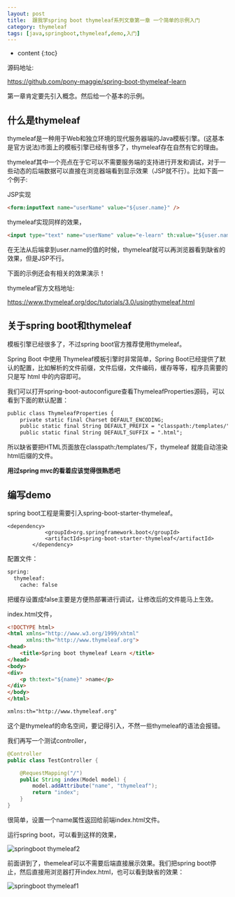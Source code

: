 ```yaml
---
layout: post
title:  跟我学spring boot thymeleaf系列文章第一章 一个简单的示例入门
category: thymeleaf
tags: [java,springboot,thymeleaf,demo,入门]
---
```


* content
{:toc}

源码地址:

https://github.com/pony-maggie/spring-boot-thymeleaf-learn

第一章肯定要先引入概念。然后给一个基本的示例。


## 什么是thymeleaf

thymeleaf是一种用于Web和独立环境的现代服务器端的Java模板引擎。(这基本是官方说法)市面上的模板引擎已经有很多了，thymeleaf存在自然有它的理由。

thymeleaf其中一个亮点在于它可以不需要服务端的支持进行开发和调试，对于一些动态的后端数据可以直接在浏览器端看到显示效果（JSP就不行）。比如下面一个例子:

JSP实现
```html
<form:inputText name="userName" value="${user.name}" />
```

thymeleaf实现同样的效果， 

```html
<input type="text" name="userName" value="e-learn" th:value="${user.name}" />
```

在无法从后端拿到user.name的值的时候，thymeleaf就可以再浏览器看到缺省的效果，但是JSP不行。

下面的示例还会有相关的效果演示！


thymeleaf官方文档地址:

https://www.thymeleaf.org/doc/tutorials/3.0/usingthymeleaf.html

## 关于spring boot和thymeleaf

模板引擎已经很多了，不过spring boot官方推荐使用thymeleaf。

Spring Boot 中使用 Thymeleaf模板引擎时非常简单，Spring Boot已经提供了默认的配置，比如解析的文件前缀，文件后缀，文件编码，缓存等等，程序员需要的只是写 html 中的内容即可。

我们可以打开spring-boot-autoconfigure查看ThymeleafProperties源码，可以看到下面的默认配置：

```xml
public class ThymeleafProperties {
    private static final Charset DEFAULT_ENCODING;
    public static final String DEFAULT_PREFIX = "classpath:/templates/";
    public static final String DEFAULT_SUFFIX = ".html";
```
所以缺省要把HTML页面放在classpath:/templates/下，thymeleaf 就能自动渲染html后缀的文件。
 
**用过spring mvc的看着应该觉得很熟悉吧**


## 编写demo

spring boot工程是需要引入spring-boot-starter-thymeleaf。

```
<dependency>
            <groupId>org.springframework.boot</groupId>
            <artifactId>spring-boot-starter-thymeleaf</artifactId>
        </dependency>
```

配置文件：

```xml
spring:
  thymeleaf:
    cache: false
```
把缓存设置成false主要是方便热部署进行调试，让修改后的文件能马上生效。

index.html文件，

```html
<!DOCTYPE html>
<html xmlns="http://www.w3.org/1999/xhtml"
      xmlns:th="http://www.thymeleaf.org">
<head>
    <title>Spring boot thymeleaf Learn </title>
</head>
<body>
<div>
    <p th:text="${name}" >name</p>
</div>
</body>
</html>
```

```xml
xmlns:th="http://www.thymeleaf.org"
```
这个是thymeleaf的命名空间，要记得引入，不然一些thymeleaf的语法会报错。

我们再写一个测试controller，

```java
@Controller
public class TestController {

	@RequestMapping("/")
	public String index(Model model) {
		model.addAttribute("name", "thymeleaf");
		return "index";
	}
}
```

很简单，设置一个name属性返回给前端index.html文件。

运行spring boot，可以看到这样的效果，

![springboot thymeleaf2](http://pony-maggie.github.io/assets/images/2019/thymeleaf/2.jpg)

前面讲到了，themeleaf可以不需要后端直接展示效果。我们把spring boot停止，然后直接用浏览器打开index.html，也可以看到缺省的效果：

![springboot thymeleaf1](http://pony-maggie.github.io/assets/images/2019/thymeleaf/1.jpg)



